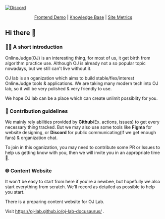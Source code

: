 [![Discord](https://img.shields.io/discord/916955582181822486?label=Discord&color=blue&logo=discord&logoColor=white)](https://discord.gg/vh8NCgdp8J)

<p align="center">
  <a href="https://oj-lab.github.io/frontend/">Frontend Demo</a> |
  <a href="https://oj-lab.github.io/docusaurus/">Knowledge Base</a> |
  <a href="https://us.umami.is/share/SD6rBas78XACKB8o/oj-lab.github.io">Site Metrics</a>
</p>

## Hi there 👋

<!--

**Here are some ideas to get you started:**

🙋‍♀️ A short introduction - what is your organization all about?
🌈 Contribution guidelines - how can the community get involved?
👩‍💻 Useful resources - where can the community find your docs? Is there anything else the community should know?
🍿 Fun facts - what does your team eat for breakfast?
🧙 Remember, you can do mighty things with the power of [Markdown](https://docs.github.com/github/writing-on-github/getting-started-with-writing-and-formatting-on-github/basic-writing-and-formatting-syntax)
-->

### 🙋‍♀️ A short introduction

OnlineJudge(OJ) is an interesting thing, for most of us, it get birth from algorithm practice use.
Although OJ is already not a so popular topic nowadays, but we still can't live without it.

OJ lab is an oganization which aims to build stable/flex/interest OnlineJudge tools & applications.
We are taking many modern tech into OJ lab, so it will be very polished & very friendly to use.

We hope OJ lab can be a place which can create unlimit possiblity for you.

### 🌈 Contribution guidelines

We mainly rely abilities provided by **Github**(Ex. actions, issues) to get every necessary thing tracked.
But we may also use some tools like **Figma** for website designing, or **Discord** for public communicating(If we get enough fans) & organization chat.

To join in this oganization, you may need to contribute some PR or Issues to help us getting know with you, then we will invite you in an appropriate time🎉.

### 🌐 Content Website

It won't be easy to start from here if you're a newbee, but hopefully we also start everything from scratch.
We'll record as detailed as possible to help you start.

There is a preparing content website for OJ Lab.

Visit https://oj-lab.github.io/oj-lab-docusaurus/ .

